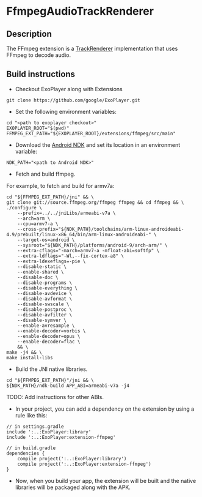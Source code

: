 # FfmpegAudioTrackRenderer #

## Description ##

The FFmpeg extension is a [TrackRenderer][] implementation that uses FFmpeg to
decode audio.

[TrackRenderer]: https://google.github.io/ExoPlayer/doc/reference/com/google/android/exoplayer/TrackRenderer.html

## Build instructions ##

* Checkout ExoPlayer along with Extensions

```
git clone https://github.com/google/ExoPlayer.git
```

* Set the following environment variables:

```
cd "<path to exoplayer checkout>"
EXOPLAYER_ROOT="$(pwd)"
FFMPEG_EXT_PATH="${EXOPLAYER_ROOT}/extensions/ffmpeg/src/main"
```

* Download the [Android NDK][] and set its location in an environment variable:

[Android NDK]: https://developer.android.com/tools/sdk/ndk/index.html

```
NDK_PATH="<path to Android NDK>"
```

* Fetch and build ffmpeg.

For example, to fetch and build for armv7a:

```
cd "${FFMPEG_EXT_PATH}/jni" && \
git clone git://source.ffmpeg.org/ffmpeg ffmpeg && cd ffmpeg && \
./configure \
    --prefix=../../jniLibs/armeabi-v7a \
    --arch=arm \
    --cpu=armv7-a \
    --cross-prefix="${NDK_PATH}/toolchains/arm-linux-androideabi-4.9/prebuilt/linux-x86_64/bin/arm-linux-androideabi-" \
    --target-os=android \
    --sysroot="${NDK_PATH}/platforms/android-9/arch-arm/" \
    --extra-cflags="-march=armv7-a -mfloat-abi=softfp" \
    --extra-ldflags="-Wl,--fix-cortex-a8" \
    --extra-ldexeflags=-pie \
    --disable-static \
    --enable-shared \
    --disable-doc \
    --disable-programs \
    --disable-everything \
    --disable-avdevice \
    --disable-avformat \
    --disable-swscale \
    --disable-postproc \
    --disable-avfilter \
    --disable-symver \
    --enable-avresample \
    --enable-decoder=vorbis \
    --enable-decoder=opus \
    --enable-decoder=flac \
    && \
make -j4 && \
make install-libs
```

* Build the JNI native libraries.

```
cd "${FFMPEG_EXT_PATH}"/jni && \
${NDK_PATH}/ndk-build APP_ABI=armeabi-v7a -j4
```

TODO: Add instructions for other ABIs.

* In your project, you can add a dependency on the extension by using a rule
  like this:

```
// in settings.gradle
include ':..:ExoPlayer:library'
include ':..:ExoPlayer:extension-ffmpeg'

// in build.gradle
dependencies {
    compile project(':..:ExoPlayer:library')
    compile project(':..:ExoPlayer:extension-ffmpeg')
}
```

* Now, when you build your app, the extension will be built and the native
  libraries will be packaged along with the APK.
